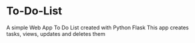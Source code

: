 # To-Do-List
A simple  Web App To Do List created with Python Flask
This app creates tasks, views, updates and deletes them
